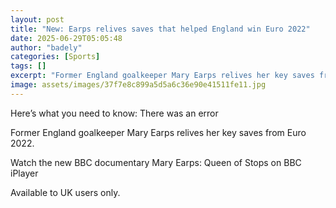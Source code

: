 ```yaml
---
layout: post
title: "New: Earps relives saves that helped England win Euro 2022"
date: 2025-06-29T05:05:48
author: "badely"
categories: [Sports]
tags: []
excerpt: "Former England goalkeeper Mary Earps relives her key saves from Euro 2022."
image: assets/images/37f7e8c899a5d5a6c36e90e41511fe11.jpg
---
```


Here’s what you need to know: There was an error

Former England goalkeeper Mary Earps relives her key saves from Euro 2022.

Watch the new BBC documentary Mary Earps: Queen of Stops on BBC iPlayer

Available to UK users only.

